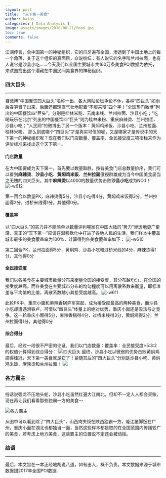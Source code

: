 ```yaml
---
layout: post
title:  "天下第一美食"
author: kaius
categories: [ Data Analysis ]
image: assets/images/2018-08-21/food.jpg
toc: true
comments: false
---
```


江湖传言，全中国第一的神秘组织，它的爪牙遍布全国，渗透到了中国土地上的每一个角落，关于这个组织的真面目，众说纷纭：有人说它的名字叫兰州拉面，也有人说它是沙县小吃......今天我们以全国主要城市共160万条美食POI数据为依托，来试图找出这个潜藏在中国民间美食界的神秘组织。

### 四大巨头

-------

自微博“中国餐饮四大巨头”名称一出，各大网站论坛争论不休，各种“四巨头”如雨后春笋冒了出来，后面还都理直气壮地配着“不服来辩”四个字！“全球热门微博”列出的中国餐饮四“巨头”，分别是桂林米粉、云南米线、兰州拉面、沙县小吃；“吃喝玩乐在北京”列出的中国餐饮四“巨头”则为桂林米粉、重庆麻辣烫、兰州拉面、沙县小吃；“人民网”的微博出了另一个版本：黄焖鸡米饭、沙县小吃、兰州拉面、桂林米粉。
那么到底哪个“四巨头”才是真实可信的呢，又是哪家才是传说中的天下第一的神秘组织呢？现在我们以门店数量、覆盖率、全民接受度三项指标来作为评价标准来找出这个天下第一。

#### 门店数量

在大中国要成为天下第一，首先要以数量取胜，按各美食门店总数量排序，我们可以看到**麻辣烫**、**沙县小吃**、**黄焖鸡米饭**、**兰州拉面**傲视群雄成为当今中国美食届当之无愧的四大巨头。其中**麻辣烫**以4000的数量优势击败**沙县小吃**成为NO.1！
![-w612]({{site.baseurl}}/assets/images/2018-08-21/15349533525794.jpg)



第一回合以数量PK，麻辣烫得5分，沙县小吃得4分，黄焖鸡米饭得3分，兰州拉面得2分，过桥米线得1分，其他得0分。

#### 覆盖率

以“四大巨头”的实力并不能简单以数量评判哪家在中国大陆的“势力”渗透地更广更深，真正的“天下第一”应该在潜移默化中打进了各地人民的生活，我们样本中覆盖城市最多的美食覆盖率为100%，计算得到各美食覆盖率如下：
![-w610]({{site.baseurl}}/assets/images/2018-08-21/15349533784893.jpg)



第二回合PK，兰州拉面得5分，黄焖鸡、沙县小吃和过桥米线的4分，麻辣烫得1分，其他得0分

#### 全民接受度

我们以各美食在主要城市数量分布来衡量全国的接受度，其分布越均匀，在全国的接受度越高。而各美食在主要城市分布的均匀程度可以用离散系数来衡量，即标准差与平均值的比值，离散系数越小其接受度越高。
![-w611]({{site.baseurl}}/assets/images/2018-08-21/15349534014760.jpg)

此轮PK中，重庆小面和麻辣香锅异军突起，成为接受度最高的两种美食，而沙县小吃却遭遇滑铁卢，可惜以“四巨头”体量上的绝对优势，重庆小面还是没法与之竞争。这一轮重庆小面得5分，麻辣香锅得4分，过桥米线得3分，黄焖鸡得2分，兰州拉面得1分，其他得0分

#### 综合得分

最后，经过一段很不严密的论证，我们以门店数量：覆盖率：全民接受度=5:3:2的权值计算得到综合得分：
![四大巨头]({{site.baseurl}}/assets/images/2018-08-21/four-part.jpg)
最终，沙县小吃以微弱的优势击败黄焖鸡摘得桂冠，天下第一美食就是它了！紧随其后的“四大巨头”分别是沙县小吃、黄焖鸡米饭、麻辣烫和兰州拉面！
![]({{site.baseurl}}/assets/images/2018-08-21/15349525293731.jpg)


### 各方霸主

-------
俗话说强龙不压地头蛇，沙县小吃虽然红遍大江南北，但却不一定人人都会买账，现在再让我们看看那些独霸一方的美食～

![各方霸主]({{site.baseurl}}/assets/images/2018-08-21/king.jpg)

从图中可以看到除了“四大巨头”，山西肉夹馍在陕西独霸一方，隆江猪脚饭在广州，重庆小面在湖北也都独当一面，当然这些样本都是取的在全国范围内传播较广的美食，若考虑上地方美食，这些霸主的位置说不定还会被动摇。

### 结语

-------

最后，本文旨在一本正经地胡说八道，如有出入，概不负责。本文数据来源于城市数据团2017年全国POI数据.
